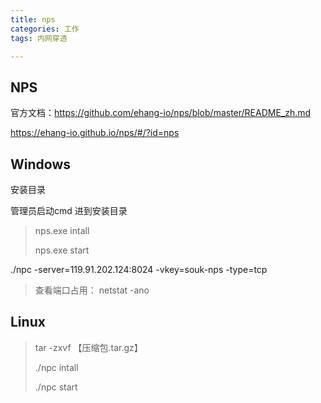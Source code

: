 ```yaml
---
title: nps
categories: 工作
tags: 内网穿透

---
```


## NPS

官方文档：https://github.com/ehang-io/nps/blob/master/README_zh.md

https://ehang-io.github.io/nps/#/?id=nps

## Windows

安装目录

管理员启动cmd 进到安装目录

>  nps.exe  intall 
>
> nps.exe start 

 ./npc -server=119.91.202.124:8024 -vkey=souk-nps -type=tcp



> 查看端口占用： netstat -ano

## Linux 

> tar -zxvf 【压缩包.tar.gz】
>
> ./npc   intall 
>
> ./npc   start 

